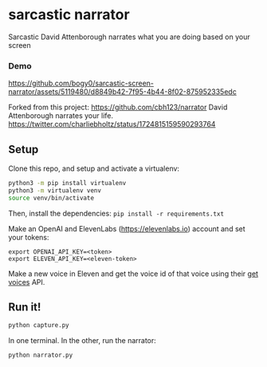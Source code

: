 

# sarcastic narrator
Sarcastic David Attenborough narrates what you are doing based on your screen

### Demo
https://github.com/bogy0/sarcastic-screen-narrator/assets/5119480/d8849b42-7f95-4b44-8f02-875952335edc



Forked from this project:
https://github.com/cbh123/narrator
David Attenborough narrates your life.
https://twitter.com/charliebholtz/status/1724815159590293764

## Setup

Clone this repo, and setup and activate a virtualenv:

```bash
python3 -m pip install virtualenv
python3 -m virtualenv venv
source venv/bin/activate
```

Then, install the dependencies:
`pip install -r requirements.txt`

Make an OpenAI and ElevenLabs (https://elevenlabs.io) account and set your tokens:

```
export OPENAI_API_KEY=<token>
export ELEVEN_API_KEY=<eleven-token>
```

Make a new voice in Eleven and get the voice id of that voice using their [get voices](https://elevenlabs.io/docs/api-reference/voices) API.

## Run it!

```bash
python capture.py
```
In one terminal. In the other, run the narrator:

```bash
python narrator.py
```

